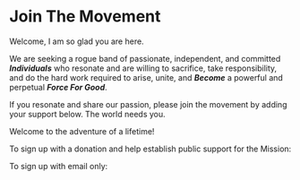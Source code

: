 # Join The Movement

Welcome, I am so glad you are here. 

We are seeking a rogue band of passionate, independent, and committed ***Individuals*** who resonate and are willing to sacrifice, take responsibility, and do the hard work required to arise, unite, and ***Become*** a powerful and perpetual ***Force For Good***. 

If you resonate and share our passion, please join the movement by adding your support below. The world needs you. 

Welcome to the adventure of a lifetime! 

To sign up with a donation and help establish public support for the Mission: 

<div class='kindful-embed-wrapper' id='kindful-donate-form-991b40b3-0f60-41fb-9679-b2faa8482284'></div>
<script src='https://lionsberg-bloom.kindful.com/embeds/991b40b3-0f60-41fb-9679-b2faa8482284/init.js?type=form' data-embed-id='991b40b3-0f60-41fb-9679-b2faa8482284' data-lookup-type='jquery-selector' data-lookup-value='#kindful-donate-form-991b40b3-0f60-41fb-9679-b2faa8482284'></script> 

To sign up with email only: 

<script src="https://s3-us-west-2.amazonaws.com/bloomerang-public-cdn/lionsberg/.widget-js/76800.js" type="text/javascript"></script>  